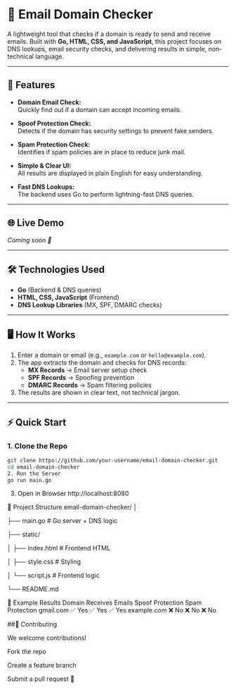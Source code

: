 # 📧 Email Domain Checker

A lightweight tool that checks if a domain is ready to send and receive emails. Built with **Go, HTML, CSS, and JavaScript**, this project focuses on DNS lookups, email security checks, and delivering results in simple, non-technical language.

---

## 🚀 Features

- **Domain Email Check:**  
  Quickly find out if a domain can accept incoming emails.

- **Spoof Protection Check:**  
  Detects if the domain has security settings to prevent fake senders.

- **Spam Protection Check:**  
  Identifies if spam policies are in place to reduce junk mail.

- **Simple & Clear UI:**  
  All results are displayed in plain English for easy understanding.

- **Fast DNS Lookups:**  
  The backend uses Go to perform lightning-fast DNS queries.

---

## 🌐 Live Demo

_Coming soon 🚀_

---

## 🛠️ Technologies Used

- **Go** (Backend & DNS queries)  
- **HTML, CSS, JavaScript** (Frontend)  
- **DNS Lookup Libraries** (MX, SPF, DMARC checks)

---

## 🖥️ How It Works

1. Enter a domain or email (e.g., `example.com` or `hello@example.com`).  
2. The app extracts the domain and checks for DNS records:
   - **MX Records** → Email server setup check  
   - **SPF Records** → Spoofing prevention  
   - **DMARC Records** → Spam filtering policies  
3. The results are shown in clear text, not technical jargon.

---

## ⚡ Quick Start

### 1. Clone the Repo
```bash
git clone https://github.com/your-username/email-domain-checker.git
cd email-domain-checker
2. Run the Server
go run main.go
```

3. Open in Browser
http://localhost:8080

📂 Project Structure
email-domain-checker/
│

├── main.go             # Go server + DNS logic

├── static/

│   ├── index.html      # Frontend HTML

│   ├── style.css       # Styling

│   └── script.js       # Frontend logic

└── README.md



🧩 Example Results
Domain	Receives Emails	Spoof Protection	Spam Protection
gmail.com	✅ Yes	✅ Yes	✅ Yes
example.com	❌ No	❌ No	❌ No

##🤝 Contributing

We welcome contributions!

Fork the repo

Create a feature branch

Submit a pull request 🎉
